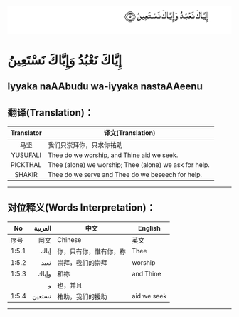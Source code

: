 ![001_005](images/001_005.gif)
# إِيَّاكَ نَعْبُدُ وَإِيَّاكَ نَسْتَعِينُ
## Iyyaka naAAbudu wa-iyyaka nastaAAeenu
## 翻译(Translation)：
|Translator | 译文(Translation)|
|:---:|---|
|马坚  |	我们只崇拜你，只求你祐助|
|YUSUFALI  |	Thee do we worship, and Thine aid we seek. |
|PICKTHAL  |	Thee (alone) we worship; Thee (alone) we ask for help.  |
|SHAKIR  |	Thee do we serve and Thee do we beseech for help. |
---
## 对位释义(Words Interpretation)：
|No | العربية | 中文 | English|
|---|---:|---|---|
|序号|阿文|Chinese|英文|
|1:5.1 |	إياك |	你，只有你，惟有你，祢 |	Thee|
|1:5.2 |	نعبد |	崇拜，我们的崇拜 |	worship|
|1:5.3 |	وإياك |	和祢 |	and Thine|
| |	و |	也，并且	 ||
|1:5.4 |	نستعين |	祐助，我们的援助 |	aid we seek|
---
